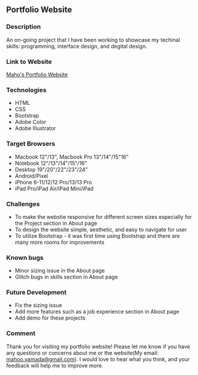 ## Portfolio Website
### Description
An on-going project that I have been working to showcase my techinal skills: programming, interface design, and degital design. 

### Link to Website
[Maho's Portfolio Website](https://ymd99mh.github.io/portfolio/public/index.html)

### Technologies
* HTML
* CSS
* Bootstrap
* Adobe Color
* Adobe Illustrator 

### Target Browsers
* Macbook 12"/13", Macbook Pro 13"/14"/15"16"
* Notebook 12"/13"/14"/15"/16"
* Desktop 19"/20"/22"/23"/24"
* Android/Pixel
* iPhone 6-11/12/12 Pro/13/13 Pro
* iPad Pro/iPad Air/iPad Mini/iPad

### Challenges
* To make the webstie responsive for different screen sizes especially for the Project section in About page
* To design the website simple, aesthetic, and easy to navigate for user
* To utilize Bootstrap - it was first time using Bootstrap and there are many more rooms for improvements

### Known bugs
* Minor sizing issue in the About page
* Glitch bugs in skills section in About page

### Future Development
* Fix the sizing issue
* Add more features such as a job experience section in About page
* Add demo for these projects

### Comment
Thank you for visiting my portfolio website! Please let me know if you have any questions or concerns about me or the website(My email: mahoo.yamada@gmail.com). I would love to hear what you think, and your feedback will help me to improve more. 
